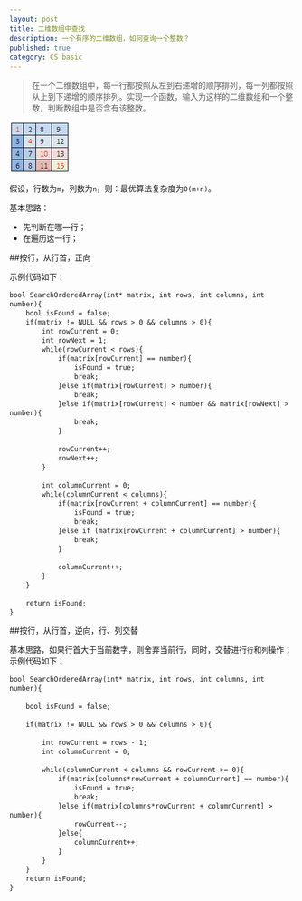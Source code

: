 ```yaml
---
layout: post
title: 二维数组中查找
description: 一个有序的二维数组，如何查询一个整数？
published: true
category: CS basic
---
```



> 在一个二维数组中，每一行都按照从左到右递增的顺序排列，每一列都按照从上到下递增的顺序排列。实现一个函数，输入为这样的二维数组和一个整数，判断数组中是否含有该整数。


![](/images/cs-basic/03-array.jpg)

假设，行数为`m`，列数为`n`，则：最优算法复杂度为`O(m+n)`。

基本思路：

* 先判断在哪一行；
* 在遍历这一行；


##按行，从行首，正向

示例代码如下：

	bool SearchOrderedArray(int* matrix, int rows, int columns, int number){
		bool isFound = false;
		if(matrix != NULL && rows > 0 && columns > 0){
			int rowCurrent = 0;
			int rowNext = 1;
			while(rowCurrent < rows){
				if(matrix[rowCurrent] == number){
					isFound = true;
					break;
				}else if(matrix[rowCurrent] > number){
					break;
				}else if(matrix[rowCurrent] < number && matrix[rowNext] > number){
					break;
				}
				
				rowCurrent++;
				rowNext++;
			}

			int columnCurrent = 0;
			while(columnCurrent < columns){
				if(matrix[rowCurrent + columnCurrent] == number){
					isFound = true;
					break;
				}else if (matrix[rowCurrent + columnCurrent] > number){
					break;
				}

				columnCurrent++;
			}
		}

		return isFound;
	}


##按行，从行首，逆向，行、列交替

基本思路，如果行首大于当前数字，则舍弃当前行，同时，交替进行`行`和`列`操作；示例代码如下：


	bool SearchOrderedArray(int* matrix, int rows, int columns, int number){

		bool isFound = false;

		if(matrix != NULL && rows > 0 && columns > 0){

			int rowCurrent = rows - 1;
			int columnCurrent = 0;

			while(columnCurrent < columns && rowCurrent >= 0){
				if(matrix[columns*rowCurrent + columnCurrent] == number){
					isFound = true;
					break;
				}else if(matrix[columns*rowCurrent + columnCurrent] > number){
					rowCurrent--;
				}else{
					columnCurrent++;
				}
			}
		}
		return isFound;
	}






























[NingG]:    http://ningg.github.com  "NingG"











